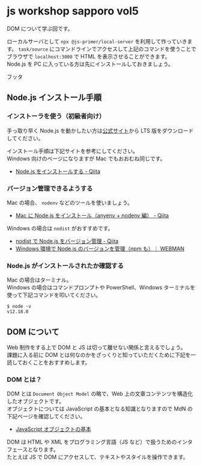 # js workshop sapporo vol5

DOM について学ぶ回です。

ローカルサーバとして `npx @js-primer/local-server` を利用して作っていきます。
`task/source` にコマンドラインでアクセスして上記のコマンドを使うことでブラウザで `localhost:3000` で HTML を表示させることができます。  
Node.js を PC に入っている方は先にインストールしておきましょう。

フッタ

## Node.js インストール手順

### インストーラを使う（初級者向け）

手っ取り早く Node.js を動かしたい方は[公式サイト](https://nodejs.org/ja/)から LTS 版をダウンロードしてください。

インストール手順は下記サイトを参考にしてください。  
Windows 向けのページになりますが Mac でもおおむね同じです。

- [Node.js をインストールする - Qiita](https://qiita.com/sefoo0104/items/0653c935ea4a4db9dc2b)

### バージョン管理できるようする

Mac の場合、 `nodenv` などのツールを使いましょう。

- [Mac に Node.js をインストール（anyenv + nodenv 編） - Qiita](https://qiita.com/kyosuke5_20/items/eece817eb283fc9d214f)

Windows の場合は `nodist` がおすすめです。

- [nodist で Node.js をバージョン管理 - Qiita](https://qiita.com/satoyan419/items/56e0b5f35912b9374305)
- [Windows 環境で Node.js のバージョンを管理（npm も）｜ WEBMAN](https://webman-japan.com/win-node-npm-ver-manage/)

### Node.js がインストールされたか確認する

Mac の場合はターミナル。  
Windows の場合はコマンドプロンプトや PowerShell、Windows ターミナルを使って下記コマンドを叩いてください。

```shell
$ node -v
v12.18.0
```

## DOM について

Web 制作をする上で DOM と JS は切って離せない関係と言えるでしょう。  
課題に入る前に DOM とは何なのかをざっくりと知っていただくために下記を一読しておくことをおすすめします。

### DOM とは？

DOM とは `Document Object Model` の略で、Web 上の文章コンテンツを構造化したオブジェクトです。  
オブジェクトについては JavaScript の基本となる知識となりますので MdN の下記ページを確認してください。

- [JavaScript オブジェクトの基本](https://developer.mozilla.org/ja/docs/Learn/JavaScript/Objects/Basics)

DOM は HTML や XML をプログラミング言語（JS など）で扱うためのインタフェースとなります。  
たとえば JS で DOM にアクセスして、テキストやスタイルを操作できます。
